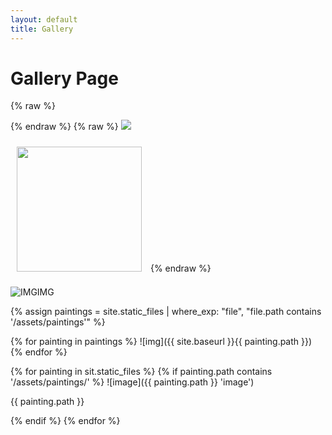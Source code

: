 ```yaml
---
layout: default
title: Gallery
---
```


# Gallery Page
{% raw %}
<style>
.gallery-item {
  display: inline-block;
  margin: 10px;
}

.gallery-item img {
  width: 200px;
  height: 200px;
  object-fit: cover;
}
</style>
{% endraw %}
{% raw %}
<img src="./assets/paintings/Chacho.JPG" />
<div class=gallery-item>
<img src="./assets/paintings/Chacho.JPG" />
</div>
{% endraw %}

![IMGIMG](https://github.com/nancytravers/nancytravers.github.io/blob/main/assets/paintings/group.jpg)

{% assign paintings = site.static_files | where_exp: "file", "file.path contains '/assets/paintings'" %}

{% for painting in paintings %}
	![img]({{ site.baseurl }}{{ painting.path }})
{% endfor %}


{% for painting in sit.static_files %}
 {% if painting.path contains '/assets/paintings/' %}
  ![image]({{ painting.path }} 'image')
	<p> {{ painting.path }} </p>
 {% endif %}
{% endfor %}

